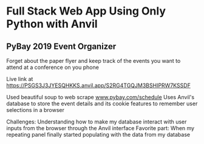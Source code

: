 # Full Stack Web App Using Only Python with Anvil
## PyBay 2019 Event Organizer
Forget about the paper flyer and keep track of the events you want to attend at a conference on you phone

Live link at https://PSGS3J3JYESQHKKS.anvil.app/S2RG4TGQJM3BSHIPRW7KSSDF

Used beautiful soup to web scrape  www.pybay.com/schedule
Uses Anvil's database to store the event details and its cookie features to remember user selections in a browser

Challenges: Understanding how to make my database interact with user inputs from the browser through the Anvil interface
Favorite part: When my repeating panel finally started populating with the data from my database
